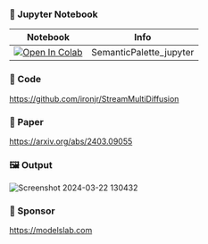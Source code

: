 
### 🍊 Jupyter Notebook

| Notebook | Info
| --- | --- |
[![Open In Colab](https://colab.research.google.com/assets/colab-badge.svg)](https://colab.research.google.com/github/camenduru/SemanticPalette-jupyter/blob/main/SemanticPalette_jupyter.ipynb) | SemanticPalette_jupyter

### 🧬 Code
https://github.com/ironjr/StreamMultiDiffusion

### 📄 Paper
https://arxiv.org/abs/2403.09055

### 🖼 Output
![Screenshot 2024-03-22 130432](https://github.com/camenduru/SemanticPalette-jupyter/assets/54370274/eb0446e1-63da-491e-ab98-174ab3dc2188)

### 🏢 Sponsor
https://modelslab.com
